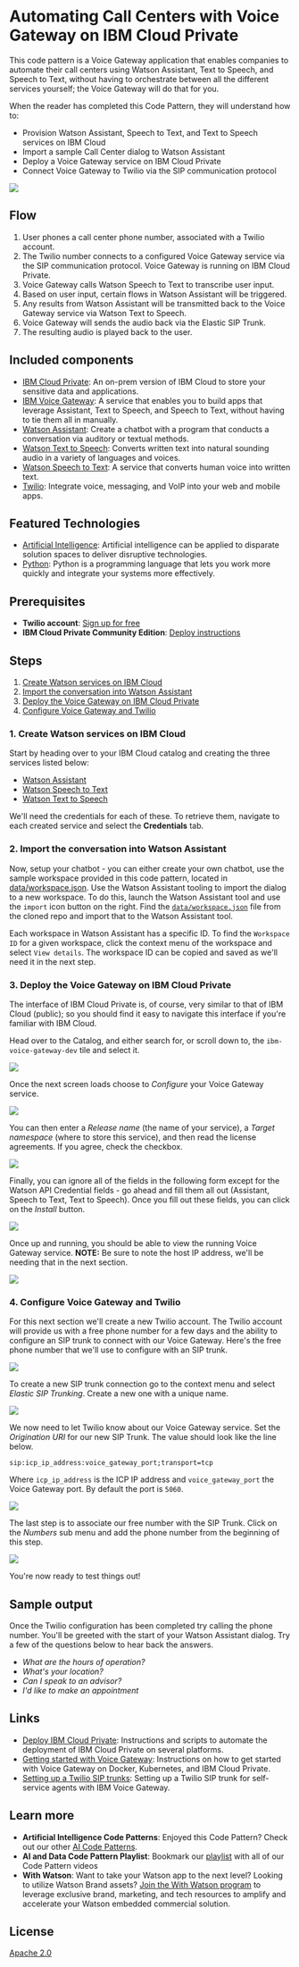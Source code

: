 # Automating Call Centers with Voice Gateway on IBM Cloud Private

This code pattern is a Voice Gateway application that enables companies to automate their call centers using Watson Assistant, Text to Speech, and Speech to Text, without having to orchestrate between all the different services yourself; the Voice Gateway will do that for you.

When the reader has completed this Code Pattern, they will understand how to:

* Provision Watson Assistant, Speech to Text, and Text to Speech services on IBM Cloud
* Import a sample Call Center dialog to Watson Assistant
* Deploy a Voice Gateway service on IBM Cloud Private
* Connect Voice Gateway to Twilio via the SIP communication protocol

![](images/architecture.png)

## Flow

1. User phones a call center phone number, associated with a Twilio account.
2. The Twilio number connects to a configured Voice Gateway service via the SIP communication protocol. Voice Gateway is running on IBM Cloud Private.
3. Voice Gateway calls Watson Speech to Text to transcribe user input.
4. Based on user input, certain flows in Watson Assistant will be triggered.
5. Any results from Watson Assistant will be transmitted back to the Voice Gateway service via Watson Text to Speech.
6. Voice Gateway will sends the audio back via the Elastic SIP Trunk.
7. The resulting audio is played back to the user.

## Included components

* [IBM Cloud Private](https://www.ibm.com/cloud/private): An on-prem version of IBM Cloud to store your sensitive data and applications.
* [IBM Voice Gateway](https://www.ibm.com/support/knowledgecenter/en/SS4U29/welcome_voicegateway.html): A service that enables you to build apps that leverage Assistant, Text to Speech, and Speech to Text, without having to tie them all in manually.
* [Watson Assistant](https://www.ibm.com/watson/developercloud/conversation.html): Create a chatbot with a program that conducts a conversation via auditory or textual methods.
* [Watson Text to Speech](https://www.ibm.com/watson/developercloud/text-to-speech.html): Converts written text into natural sounding audio in a variety of languages and voices.
* [Watson Speech to Text](https://www.ibm.com/watson/developercloud/speech-to-text.html): A service that converts human voice into written text.
* [Twilio](https://console.ng.bluemix.net/catalog/services/twilio): Integrate voice, messaging, and VoIP into your web and mobile apps.

## Featured Technologies

* [Artificial Intelligence](https://medium.com/ibm-data-science-experience): Artificial intelligence can be applied to disparate solution spaces to deliver disruptive technologies.
* [Python](https://www.python.org/): Python is a programming language that lets you work more quickly and integrate your systems more effectively.

<!--
# Watch the Video

[![](http://img.youtube.com/vi/b-94B3O1czU/0.jpg)](https://youtu.be/b-94B3O1czU)
-->

## Prerequisites

* **Twilio account**: [Sign up for free](https://www.twilio.com/try-twilio)
* **IBM Cloud Private Community Edition**: [Deploy instructions](https://github.com/IBM/deploy-ibm-cloud-private)

## Steps

1. [Create Watson services on IBM Cloud](#1-create-watson-services-on-ibm-cloud)
2. [Import the conversation into Watson Assistant](#2-import-the-conversation-into-watson-assistant)
3. [Deploy the Voice Gateway on IBM Cloud Private](#3-deploy-the-voice-gateway-on-ibm-cloud-private)
4. [Configure Voice Gateway and Twilio](#4-configure-voice-gateway-and-twilio)

### 1. Create Watson services on IBM Cloud

Start by heading over to your IBM Cloud catalog and creating the three services listed below:

* [Watson Assistant](https://console.ng.bluemix.net/catalog/services/conversation/)
* [Watson Speech to Text](https://console.bluemix.net/catalog/services/speech-to-text/)
* [Watson Text to Speech](https://console.bluemix.net/catalog/services/text-to-speech/)

We'll need the credentials for each of these. To retrieve them, navigate to each created service and select the **Credentials** tab.

<!--TODO Add a screenshot of credentials here -->

### 2. Import the conversation into Watson Assistant

Now, setup your chatbot - you can either create your own chatbot, use the sample workspace provided in this code pattern, located in [data/workspace.json](data/workspace.json). Use the Watson Assistant tooling to import the dialog to a new workspace. To do this, launch the Watson Assistant tool and use the `import` icon button on the right. Find the [`data/workspace.json`](data/workspace.json) file from the cloned repo and import that to the Watson Assistant tool.

Each workspace in Watson Assistant has a specific ID. To find the `Workspace ID` for a given workspace, click the context menu of the workspace and select `View details`. The workspace ID can be copied and saved as we'll need it in the next step.

<!--TODO Add a screenshot of importing the workspace -->

### 3. Deploy the Voice Gateway on IBM Cloud Private

The interface of IBM Cloud Private is, of course, very similar to that of IBM Cloud (public); so you should find it easy to navigate this interface if you're familiar with IBM Cloud.

Head over to the Catalog, and either search for, or scroll down to, the `ibm-voice-gateway-dev` tile and select it.

![](images/catalog.png)

Once the next screen loads choose to _Configure_ your Voice Gateway service.

![](images/overview.png)

You can then enter a _Release name_ (the name of your service), a _Target namespace_ (where to store this service), and then read the license agreements. If you agree, check the checkbox.

![](images/name.png)

Finally, you can ignore all of the fields in the following form except for the Watson API Credential fields - go ahead and fill them all out (Assistant, Speech to Text, Text to Speech). Once you fill out these fields, you can click on the _Install_ button.

![](images/credentials.png)

Once up and running, you should be able to view the running Voice Gateway service. **NOTE:** Be sure to note the host IP address, we'll be needing that in the next section.

![](images/icp.png)

### 4. Configure Voice Gateway and Twilio

For this next section we'll create a new Twilio account. The Twilio account will provide us with a free phone number for a few days and the ability to configure an SIP trunk to connect with our Voice Gateway. Here's the free phone number that we'll use to configure with an SIP trunk.

![](images/number.png)

To create a new SIP trunk connection go to the context menu and select _Elastic SIP Trunking_. Create a new one with a unique name.

![](images/trunk.png)

We now need to let Twilio know about our Voice Gateway service. Set the _Origination URI_ for our new SIP Trunk. The value should look like the line below.

```
sip:icp_ip_address:voice_gateway_port;transport=tcp
```

Where `icp_ip_address` is the ICP IP address and `voice_gateway_port` the Voice Gateway port. By default the port is `5060`.

![](images/sip.png)

The last step is to associate our free number with the SIP Trunk. Click on the _Numbers_ sub menu and add the phone number from the beginning of this step.

![](images/sip_number.png)

You're now ready to test things out!

## Sample output

Once the Twilio configuration has been completed try calling the phone number. You'll be greeted with the start of your Watson Assistant dialog. Try a few of the questions below to hear back the answers.

* _What are the hours of operation?_
* _What's your location?_
* _Can I speak to an advisor?_
* _I'd like to make an appointment_

## Links

* [Deploy IBM Cloud Private](https://github.com/IBM/deploy-ibm-cloud-private/): Instructions and scripts to automate the deployment of IBM Cloud Private on several platforms.
* [Getting started with Voice Gateway](https://www.ibm.com/support/knowledgecenter/en/SS4U29/gettingstarted.html): Instructions on how to get started with Voice Gateway on Docker, Kubernetes, and IBM Cloud Private.
* [Setting up a Twilio SIP trunks](https://www.ibm.com/support/knowledgecenter/SS4U29/twilio.html): Setting up a Twilio SIP trunk for self-service agents with IBM Voice Gateway.

## Learn more

* **Artificial Intelligence Code Patterns**: Enjoyed this Code Pattern? Check out our other [AI Code Patterns](https://developer.ibm.com/code/technologies/artificial-intelligence/).
* **AI and Data Code Pattern Playlist**: Bookmark our [playlist](https://www.youtube.com/playlist?list=PLzUbsvIyrNfknNewObx5N7uGZ5FKH0Fde) with all of our Code Pattern videos
* **With Watson**: Want to take your Watson app to the next level? Looking to utilize Watson Brand assets? [Join the With Watson program](https://www.ibm.com/watson/with-watson/) to leverage exclusive brand, marketing, and tech resources to amplify and accelerate your Watson embedded commercial solution.

## License

[Apache 2.0](LICENSE)
